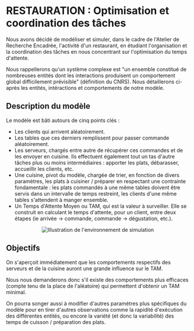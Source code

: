 # RESTAURATION : Optimisation et coordination des tâches

Nous avons décidé de modéliser et simuler, dans le cadre de l'Atelier de Recherche Encadrée, l'activité d'un restaurant, en étudiant l'organisation et la coordination des tâches en nous concentrant sur l'optimisation du temps d'attente.

Nous rappellerons qu'un système complexe est "un ensemble constitué de nombreuses entités dont les interactions produisent un comportement global difficilement prévisible" (définition du CNRS). Nous détaillerons ci-après les entités, intéractions et comportements de notre modèle.


## Description du modèle

Le modèle est bâti autours de cinq points clés : 
- Les clients qui arrivent aléatoirement.
- Les tables que ces derniers remplissent pour passer commande aléatoirement.
- Les serveurs, chargés entre autre de récupérer ces commandes et de les envoyer en cuisine. Ils effectuent également tout un tas d'autre tâches plus ou moins intermédiaires : apporter les plats, débarasser, accueillir les clients, etc.
- Une cuisine, pivot du modèle, chargée de trier, en fonction de divers paramètres, les plats à cuisiner / préparer en respectant une contrainte fondamentale : les plats commandés à une même tables doivent être servis dans un intervalle de temps restreint, les clients d'une même tables s'attendent à manger ensemble.
- Un Temps d'Attente Moyen ou TAM, qui est la valeur à surveiller. Elle se construit en calculant le temps d'attente, pour un client, entre deux étapes (ie arrivée -> commande, commande -> dégustation, etc.).
<p align="center">
   <img src="https://github.com/TortueDivine/are_dynamic/blob/master/Pr%C3%A9sentation/Restaurant_test_1.jpg?raw=true" alt="Illustration de l'environnement de simulation"/>

</p>

## Objectifs

On s'aperçoit immédiatement que les comportements respectifs des serveurs et de la cuisine auront une grande influence sur le TAM.

Nous nous demanderons donc s'il existe des comportements plus efficaces (compte tenu de la place de l'aléatoire) qui permettent d'obtenir un TAM minimal.

On pourra songer aussi à modifier d'autres paramètres plus spécifiques du modèle pour en tirer d'autres observations comme la rapidité d'exécution des différentes entités, ou encore la variété (et donc la variabilité) des temps de cuisson / préparation des plats.
